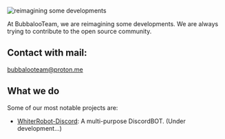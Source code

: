 ![reimagining some developments](https://telegra.ph/file/bc5c6b506a9c20204155f.png)

At BubbalooTeam, we are reimagining some developments. We are always trying to contribute to the open source community.

## Contact with mail:
bubbalooteam@proton.me

## What we do

Some of our most notable projects are:
- [WhiterRobot-Discord](https://github.com/BubbalooTeam/Discord-WhiterRobot): A multi-purpose DiscordBOT. (Under development...)
